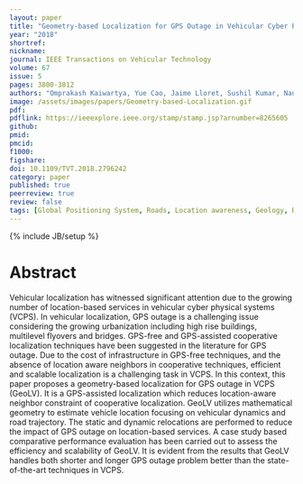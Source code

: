 ```yaml
---
layout: paper
title: "Geometry-based Localization for GPS Outage in Vehicular Cyber Physical Systems"
year: "2018"
shortref: 
nickname: 
journal: IEEE Transactions on Vehicular Technology
volume: 67
issue: 5
pages: 3800-3812
authors: "Omprakash Kaiwartya, Yue Cao, Jaime Lloret, Sushil Kumar, Nauman Aslam, Rupak Kharel, Abdul Hanan Abdullah, and Rajiv Ratn Shah"
image: /assets/images/papers/Geometry-based-Localization.gif
pdf: 
pdflink: https://ieeexplore.ieee.org/stamp/stamp.jsp?arnumber=8265605
github: 
pmid: 
pmcid: 
f1000: 
figshare: 
doi: 10.1109/TVT.2018.2796242
category: paper
published: true
peerreview: true
review: false
tags: [Global Positioning System, Roads, Location awareness, Geology, RFID tags, Vehicle dynamics]
---
```

{% include JB/setup %}

# Abstract 

Vehicular localization has witnessed significant attention due to the growing number of location-based services in vehicular cyber physical systems (VCPS). In vehicular localization, GPS outage is a challenging issue considering the growing urbanization including high rise buildings, multilevel flyovers and bridges. GPS-free and GPS-assisted cooperative localization techniques have been suggested in the literature for GPS outage. Due to the cost of infrastructure in GPS-free techniques, and the absence of location aware neighbors in cooperative techniques, efficient and scalable localization is a challenging task in VCPS. In this context, this paper proposes a geometry-based localization for GPS outage in VCPS (GeoLV). It is a GPS-assisted localization which reduces location-aware neighbor constraint of cooperative localization. GeoLV utilizes mathematical geometry to estimate vehicle location focusing on vehicular dynamics and road trajectory. The static and dynamic relocations are performed to reduce the impact of GPS outage on location-based services. A case study based comparative performance evaluation has been carried out to assess the efficiency and scalability of GeoLV. It is evident from the results that GeoLV handles both shorter and longer GPS outage problem better than the state-of-the-art techniques in VCPS.